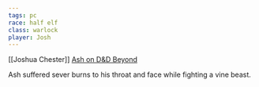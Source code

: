 ```yaml
---
tags: pc
race: half elf
class: warlock
player: Josh
---
```

[[Joshua Chester]]
[Ash on D&D Beyond](https://www.dndbeyond.com/characters/70182070)

Ash suffered sever burns to his throat and face while fighting a vine beast.
